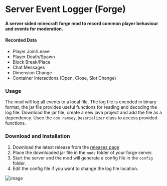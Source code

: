 # Server Event Logger (Forge)
#### A server sided minecraft forge mod to record common player behaviour and events for moderation.

#### Recorded Data
- Player Join/Leave
- Player Death/Spawn
- Block Break/Place
- Chat Messages
- Dimension Change
- Container interactions (Open, Close, Slot Change)

### Usage
The mod will log all events to a local file. The log file is encoded in binary format, the jar file provides useful functions for reading and decoding the log file. Download the jar file, create a new java project and add the file as a dependency. Usee the `com.ramsey.Deserializer` class to access provided functions.

### Download and Installation
1. Download the latest release from the [releases page](https://github.com/someramsey/Forge-ServerEventLogger/releases/)
2. Place the downloaded jar file in the `mods` folder of your forge server.
3. Start the server and the mod will generate a config file in the `config` folder.
4. Edit the config file if you want to change the log file location.

![image](https://github.com/user-attachments/assets/5d6a9fce-463c-45aa-ad98-3d25b6ee7cdf)
